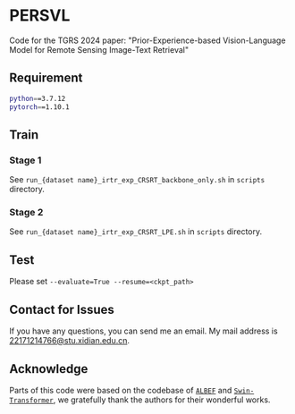 # PERSVL

Code for the TGRS 2024 paper: "Prior-Experience-based Vision-Language Model for Remote Sensing Image-Text Retrieval"

## Requirement
```bash
python==3.7.12
pytorch==1.10.1
```

## Train
### Stage 1
See `run_{dataset name}_irtr_exp_CRSRT_backbone_only.sh` in `scripts` directory.

### Stage 2
See `run_{dataset name}_irtr_exp_CRSRT_LPE.sh` in `scripts` directory.

## Test
Please set `--evaluate=True --resume=<ckpt_path>`

## Contact for Issues
If you have any questions, you can send me an email. My mail address is 22171214766@stu.xidian.edu.cn.

## Acknowledge
Parts of this code were based on the codebase of [`ALBEF`](https://github.com/salesforce/ALBEF) and [`Swin-Transformer`](https://github.com/microsoft/Swin-Transformer), we gratefully thank the authors for their wonderful works.
